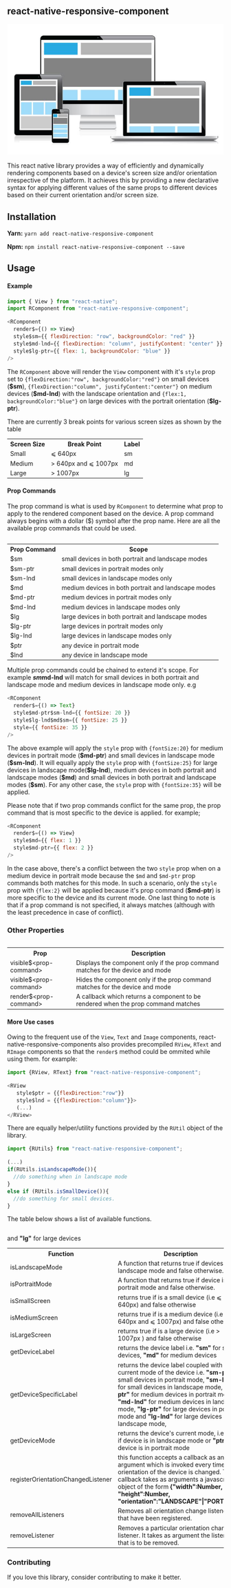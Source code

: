 ## react-native-responsive-component

![](intro.jpg)

This react native library provides a way of efficiently and dynamically rendering components based on a device's screen size and/or orientation irrespective of the platform. It achieves this by providing a new declarative syntax for applying different values of the same props to different devices based on their current orientation and/or screen size.

## Installation

**Yarn:** `yarn add react-native-responsive-component`

**Npm:** `npm install react-native-responsive-component --save`

## Usage

#### Example

```js
import { View } from "react-native";
import RComponent from "react-native-responsive-component";
```

```js
<RComponent
  render$={() => View}
  style$sm={{ flexDirection: "row", backgroundColor: "red" }}
  style$md-lnd={{ flexDirection: "column", justifyContent: "center" }}
  style$lg-ptr={{ flex: 1, backgroundColor: "blue" }}
/>
```

The `RComponent` above will render the `View` component with it's `style` prop set to `{flexDirection:"row", backgroundColor:"red"}` on small devices (**\$sm**), `{flexDirection:"column", justifyContent:"center"}` on medium devices (**\$md-lnd**) with the landscape orientation and `{flex:1, backgroundColor:"blue"}` on large devices with the portrait orientation (**\$lg-ptr**).

There are currently 3 break points for various screen sizes as shown by the table

<table>
  <tr>
    <th>Screen Size</th>
    <th>Break Point</th>
    <th>Label</th>
  </tr>
  <tr>
    <td> Small </td>
    <td> ⩽ 640px </td>
    <td>sm</td>
  </tr>
  <tr>
    <td> Medium </td>
    <td> > 640px and ⩽ 1007px </td>
    <td>md</td>
  </tr>
  <tr>
    <td> Large </td>
    <td> > 1007px </td>
    <td>lg</td>
  </tr>
<table>

#### Prop Commands

The prop command is what is used by `RComponent` to determine what prop to apply to the rendered component based on the device. A prop command always begins with a dollar ($) symbol after the prop name. 
Here are all the available prop commands that could be used.

<table>
  <tr>
    <th>Prop Command</th>
    <th>Scope</th>
  </tr>
  <tr>
    <td> $sm </td>
    <td>small devices in both portrait and landscape modes </td>
  </tr>
  <tr>
    <td> $sm-ptr </td>
    <td>small devices in portrait modes only</td>
  </tr>
  <tr>
    <td> $sm-lnd </td>
    <td>small devices in landscape modes only</td>
  </tr>
  <tr>
    <td> $md </td>
    <td>medium devices in both portrait and landscape modes </td>
  </tr>
  <tr>
    <td> $md-ptr </td>
    <td>medium devices in portrait modes only</td>
  </tr>
  <tr>
    <td> $md-lnd </td>
    <td>medium devices in landscape modes only</td>
  </tr>
  <tr>
    <td> $lg </td>
    <td>large devices in both portrait and landscape modes </td>
  </tr>
  <tr>
    <td> $lg-ptr </td>
    <td>large devices in portrait modes only</td>
  </tr>
  <tr>
    <td> $lg-lnd </td>
    <td>large devices in landscape modes only</td>
  </tr>
  <tr>
    <td> $ptr </td>
    <td>any device in portrait mode </td>
  </tr>
  <tr>
    <td> $lnd </td>
    <td>any device in landscape mode</td>
  </tr>
<table>

Multiple prop commands could be chained to extend it's scope. For example **$sm$md-lnd** will match for small devices in both portrait and landscape mode and medium devices in landscape mode only. e.g

```js
<RComponent
  render$={() => Text}
  style$md-ptr$sm-lnd={{ fontSize: 20 }}
  style$lg-lnd$md$sm={{ fontSize: 25 }}
  style={{ fontSize: 35 }}
/>
```

The above example will apply the `style` prop with `{fontSize:20}` for medium devices in portrait mode (**\$md-ptr**) and small devices in landscape mode (**\$sm-lnd**).
It will equally apply the `style` prop with `{fontSize:25}` for large devices in landscape mode(**\$lg-lnd**), medium devices in both portrait and landscape modes (**\$md**) and small devices in both portrait and landscape modes (**\$sm**).
For any other case, the `style` prop with `{fontSize:35}` will be applied.

Please note that if two prop commands conflict for the same prop, the prop command that is most specific to the device is applied. for example;

```js
<RComponent
  render$={() => View}
  style$md={{ flex: 1 }}
  style$md-ptr={{ flex: 2 }}
/>
```

In the case above, there's a conflict between the two `style` prop when on a medium device in portrait mode because the `$md` and `$md-ptr` prop commands both matches for this mode. In such a scenario, only the `style` prop with `{flex:2}` will be applied because it's prop command (**$md-ptr**) is more specific to the device and its current mode.
One last thing to note is that if a prop command is not specified, it always matches (although with the least precedence in case of conflict).


### Other Properties
<table>
  <tr>
    <th>Prop</th>
    <th>Description</th>
  </tr>
  <tr>
    <td> visible$&lt;prop-command&gt; </td>
    <td> Displays the component only if the prop command matches for the device and mode</td>
  </tr>
  <tr>
    <td> visible$&lt;prop-command&gt; </td>
    <td> Hides the component only if the prop command matches for the device and mode </td>
  </tr>
  <tr>
    <td> render$&lt;prop-command&gt; </td>
    <td> A callback which returns a component to be rendered when the prop command matches </td>
  </tr>
<table>

#### More Use cases
Owing to the frequent use of the `View`, `Text` and `Image` components, react-native-responsive-components also provides precompiled `RView`, `RText` and `RImage` components so that the `render$` method could be ommited while using them. for example:

```js
import {RView, RText} from "react-native-responsive-component";
```
```js
<RView
   style$ptr = {{flexDirection:"row"}}
   style$lnd = {{flexDirection:"column"}}>
   (...)
</RView>   
```
There are equally helper/utility functions provided by the `RUtil` object of the library.
```js
import {RUtils} from "react-native-responsive-component";
```
```js
(...)
if(RUtils.isLandscapeMode()){
  //do something when in landscape mode
}
else if (RUtils.isSmallDevice()){
  //do something for small devices.
}  
```
The table below shows a list of available functions.
<table>
  <tr>
    <th>Function</th>
    <th>Description</th>
  </tr>
  <tr>
    <td> isLandscapeMode </td>
    <td> A function that returns true if devices is in landscape mode and false otherwise.</td>
  </tr>
  <tr>
    <td> isPortraitMode </td>
    <td> A function that returns true if device is in portrait mode and false otherwise. </td>
  </tr>
  <tr>
    <td> isSmallScreen </td>
    <td> returns true if is a small device (i.e ⩽ 640px) and false otherwise</td>
  </tr>
  <tr>
    <td> isMediumScreen </td>
    <td> returns true if is a medium device (i.e > 640px and ⩽ 1007px) and false otherwise</td>
  </tr>
  <tr>
    <td> isLargeScreen </td>
    <td> returns true if is a large device (i.e > 1007px ) and false otherwise</td>
  </tr>
  <tr>
    <td> getDeviceLabel </td>
    <td> returns the device label i.e. <b>"sm"</b> for small devices, <b>"md"</b> for medium devices </td> and <b>"lg"</b> for large devices
  </tr>
  <tr>
    <td> getDeviceSpecificLabel </td>
    <td> returns the device label coupled with the current mode of the device i.e. <b>"sm-ptr"</b> for small devices in portrait mode, <b>"sm-lnd"</b> for small devices in landscape mode, <b>"md-ptr"</b> for medium devices in portrait mode, <b>"md-lnd"</b> for medium devices in landscape mode, <b>"lg-ptr"</b> for large devices in portrait mode and <b>"lg-lnd"</b> for large devices in landscape mode,</td>
  </tr>
  <tr>
    <td> getDeviceMode </td>
    <td> returns the device's current mode, i.e <b>"lnd"</b> if device is in landscape mode or <b>"ptr"</b> if device is in portrait mode</td>
  </tr>
  <tr>
    <td> registerOrientationChangedListener </td>
    <td> this function accepts a callback as an argument which is invoked every time the orientation of the device is changed. The callback takes as arguments a javascript object of the form <b>{"width":Number, "height":Number, "orientation":"LANDSCAPE"|"PORTRAIT"}</b></td>
  </tr>
  <tr>
    <td> removeAllListeners </td>
    <td> Removes all orientation change listeners that have been registered. </td>
  </tr>
  <tr>
    <td> removeListener </td>
    <td> Removes a particular orientation change listener. It takes as argument the listener that is to be removed. </td>
  </tr>
<table>

### Contributing
If you love this library, consider contributing to make it better.
